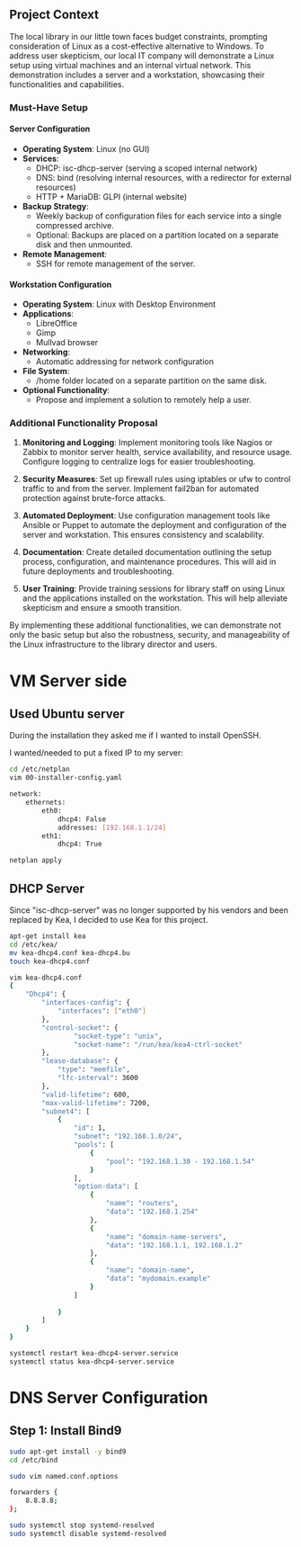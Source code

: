 ## Project Context

The local library in our little town faces budget constraints, prompting consideration of Linux as a cost-effective alternative to Windows. To address user skepticism, our local IT company will demonstrate a Linux setup using virtual machines and an internal virtual network. This demonstration includes a server and a workstation, showcasing their functionalities and capabilities.

### Must-Have Setup

#### Server Configuration

- **Operating System**: Linux (no GUI)
- **Services**:
  - DHCP: isc-dhcp-server (serving a scoped internal network)
  - DNS: bind (resolving internal resources, with a redirector for external resources)
  - HTTP + MariaDB: GLPI (internal website)
- **Backup Strategy**:
  - Weekly backup of configuration files for each service into a single compressed archive.
  - Optional: Backups are placed on a partition located on a separate disk and then unmounted.
- **Remote Management**:
  - SSH for remote management of the server.

#### Workstation Configuration

- **Operating System**: Linux with Desktop Environment
- **Applications**:
  - LibreOffice
  - Gimp
  - Mullvad browser
- **Networking**:
  - Automatic addressing for network configuration
- **File System**:
  - /home folder located on a separate partition on the same disk.
- **Optional Functionality**:
  - Propose and implement a solution to remotely help a user.

### Additional Functionality Proposal

1. **Monitoring and Logging**: Implement monitoring tools like Nagios or Zabbix to monitor server health, service availability, and resource usage. Configure logging to centralize logs for easier troubleshooting.

2. **Security Measures**: Set up firewall rules using iptables or ufw to control traffic to and from the server. Implement fail2ban for automated protection against brute-force attacks.

3. **Automated Deployment**: Use configuration management tools like Ansible or Puppet to automate the deployment and configuration of the server and workstation. This ensures consistency and scalability.

4. **Documentation**: Create detailed documentation outlining the setup process, configuration, and maintenance procedures. This will aid in future deployments and troubleshooting.

5. **User Training**: Provide training sessions for library staff on using Linux and the applications installed on the workstation. This will help alleviate skepticism and ensure a smooth transition.

By implementing these additional functionalities, we can demonstrate not only the basic setup but also the robustness, security, and manageability of the Linux infrastructure to the library director and users.


# VM Server side

## Used Ubuntu server

During the installation they asked me if I wanted to install OpenSSH.

I wanted/needed to put a fixed IP to my server:

```bash
cd /etc/netplan
vim 00-installer-config.yaml

```
```bash
network:
    ethernets: 
        eth0:
            dhcp4: False
            addresses: [192.168.1.1/24]
        eth1:
            dhcp4: True
```
```bash
netplan apply
```
## DHCP Server

Since "isc-dhcp-server" was no longer supported by his vendors and been replaced by Kea, I decided to use Kea for this project.

```bash
apt-get install kea
cd /etc/kea/
mv kea-dhcp4.conf kea-dhcp4.bu
touch kea-dhcp4.conf
```
```bash
vim kea-dhcp4.conf
{
    "Dhcp4": {
        "interfaces-config": {
            "interfaces": ["eth0"]
        },
        "control-socket": {
                "socket-type": "unix",
                "socket-name": "/run/kea/kea4-ctrl-socket"
        },
        "lease-database": {
            "type": "memfile",
            "lfc-interval": 3600
        },
        "valid-lifetime": 600,
        "max-valid-lifetime": 7200,
        "subnet4": [
            {
                "id": 1,
                "subnet": "192.168.1.0/24",
                "pools": [ 
                    {
                        "pool": "192.168.1.30 - 192.168.1.54"
                    }
                ],
                "option-data": [
                    {
                        "name": "routers",
                        "data": "192.168.1.254"
                    },
                    {
                        "name": "domain-name-servers",
                        "data": "192.168.1.1, 192.168.1.2"
                    },
                    {
                        "name": "domain-name",
                        "data": "mydomain.example"
                    }
                ]
                
            }
        ]
    }
}
```
```bash
systemctl restart kea-dhcp4-server.service
systemctl status kea-dhcp4-server.service
```
# DNS Server Configuration

## Step 1: Install Bind9

```bash
sudo apt-get install -y bind9
cd /etc/bind
```
```bash
sudo vim named.conf.options

forwarders {
    8.8.8.8;
};
```
```bash
sudo systemctl stop systemd-resolved
sudo systemctl disable systemd-resolved
```
